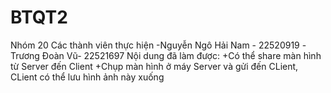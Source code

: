 # BTQT2
Nhóm 20
Các thành viên thực hiện
-Nguyễn Ngô Hải Nam - 22520919
-Trương Đoàn Vũ- 22521697
Nội dung đã làm được:
+Có thể share màn hình từ Server đến Client
+Chụp màn hình ở máy Server và gửi đến CLient, CLient có thể lưu hình ảnh này xuống
